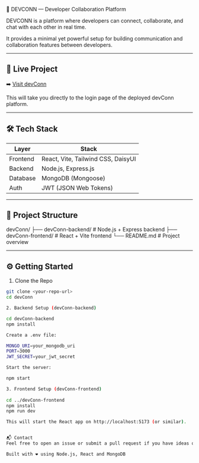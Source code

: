 🚀 DEVCONN — Developer Collaboration Platform

DEVCONN is a platform where developers can connect, collaborate, and chat with each other in real time.

It provides a minimal yet powerful setup for building communication and collaboration features between developers.

---

## 🔗 Live Project

➡️ [Visit devConn](http://51.21.190.33/devconn/)

This will take you directly to the login page of the deployed devConn platform.

---

## 🛠️ Tech Stack

| Layer     | Stack                              |
|-----------|-------------------------------------|
| Frontend  | React, Vite, Tailwind CSS, DaisyUI |
| Backend   | Node.js, Express.js                |
| Database  | MongoDB (Mongoose)                 |
| Auth      | JWT (JSON Web Tokens)              |

---

## 📁 Project Structure

devConn/
├── devConn-backend/ # Node.js + Express backend
├── devConn-frontend/ # React + Vite frontend
└── README.md # Project overview


---

## ⚙️ Getting Started

1. Clone the Repo

```bash
git clone <your-repo-url>
cd devConn

2. Backend Setup (devConn-backend)

cd devConn-backend
npm install

Create a .env file:

MONGO_URI=your_mongodb_uri
PORT=3000
JWT_SECRET=your_jwt_secret

Start the server:

npm start

3. Frontend Setup (devConn-frontend)
 
cd ../devConn-frontend
npm install
npm run dev

This will start the React app on http://localhost:5173 (or similar).


📬 Contact
Feel free to open an issue or submit a pull request if you have ideas or improvements.

Built with ❤️ using Node.js, React and MongoDB
